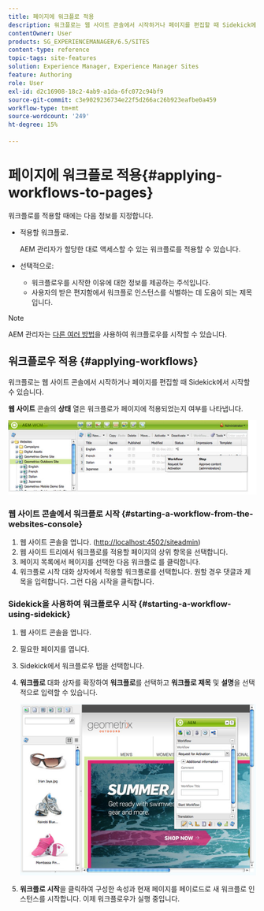 ```yaml
---
title: 페이지에 워크플로 적용
description: 워크플로는 웹 사이트 콘솔에서 시작하거나 페이지를 편집할 때 Sidekick에서 시작할 수 있습니다.
contentOwner: User
products: SG_EXPERIENCEMANAGER/6.5/SITES
content-type: reference
topic-tags: site-features
solution: Experience Manager, Experience Manager Sites
feature: Authoring
role: User
exl-id: d2c16908-18c2-4ab9-a1da-6fc072c94bf9
source-git-commit: c3e9029236734e22f5d266ac26b923eafbe0a459
workflow-type: tm+mt
source-wordcount: '249'
ht-degree: 15%

---
```


# 페이지에 워크플로 적용{#applying-workflows-to-pages}

워크플로를 적용할 때에는 다음 정보를 지정합니다.

* 적용할 워크플로.

  AEM 관리자가 할당한 대로 액세스할 수 있는 워크플로를 적용할 수 있습니다.
* 선택적으로:

   * 워크플로우를 시작한 이유에 대한 정보를 제공하는 주석입니다.
   * 사용자의 받은 편지함에서 워크플로 인스턴스를 식별하는 데 도움이 되는 제목입니다.

>[!NOTE]
>
>AEM 관리자는 [다른 여러 방법](/help/sites-administering/workflows-starting.md)을 사용하여 워크플로우를 시작할 수 있습니다.

## 워크플로우 적용 {#applying-workflows}

워크플로는 웹 사이트 콘솔에서 시작하거나 페이지를 편집할 때 Sidekick에서 시작할 수 있습니다.

**웹 사이트** 콘솔의 **상태** 열은 워크플로가 페이지에 적용되었는지 여부를 나타냅니다.

![workflowstatus](assets/workflowstatus.png)

### 웹 사이트 콘솔에서 워크플로 시작 {#starting-a-workflow-from-the-websites-console}

1. 웹 사이트 콘솔을 엽니다. ([http://localhost:4502/siteadmin](http://localhost:4502/siteadmin))
1. 웹 사이트 트리에서 워크플로를 적용할 페이지의 상위 항목을 선택합니다.
1. 페이지 목록에서 페이지를 선택한 다음 워크플로 를 클릭합니다.
1. 워크플로 시작 대화 상자에서 적용할 워크플로를 선택합니다. 원할 경우 댓글과 제목을 입력합니다. 그런 다음 시작을 클릭합니다.

### Sidekick을 사용하여 워크플로우 시작 {#starting-a-workflow-using-sidekick}

1. 웹 사이트 콘솔을 엽니다.
1. 필요한 페이지를 엽니다.
1. Sidekick에서 워크플로우 탭을 선택합니다.
1. **워크플로** 대화 상자를 확장하여 **워크플로**&#x200B;를 선택하고 **워크플로 제목** 및 **설명**&#x200B;을 선택적으로 입력할 수 있습니다.

   ![workflowstartsidekick](assets/workflowstartsidekick.png)

1. **워크플로 시작**&#x200B;을 클릭하여 구성한 속성과 현재 페이지를 페이로드로 새 워크플로 인스턴스를 시작합니다. 이제 워크플로우가 실행 중입니다.
